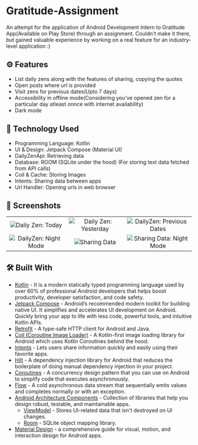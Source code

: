 # Gratitude-Assignment
An attempt for the application of Android Development Intern to Gratitude App(Available on Play Store) through an assignment. Couldn't make it there, but gained valuable experience by working on a real feature for an industry-level application :)

## ⚙️ Features
* List daily zens along with the features of sharing, copying the quotes
* Open posts where url is provided
* Visit zens for previous dates(Upto 7 days)
* Accessibility in offline mode(Considering you've opened zen for a particular day atleast onnce with internet availability)
* Dark mode

## 🚀 Technology Used

* Programming Language: Kotlin
* UI & Design: Jetpack Compose (Material UI)
* DailyZenApi: Retrieving data
* Database: ROOM (SQLite under the hood) (For storing text data fetched from API calls)
* Coil & Cache: Storing Images
* Intents: Sharing data between apps
* Url Handler: Opening urls in web browser


## 📸 Screenshots

||||
|:----------------------------------------:|:-----------------------------------------:|:-----------------------------------------:|
| ![Daily Zen: Today](https://i.imgur.com/KLoCWlc.png) | ![Daily Zen: Yesterday](https://i.imgur.com/exOPigD.png) | ![DailyZen: Previous Dates](https://i.imgur.com/14LdcjR.png) |
| ![DailyZen: Night Mode](https://i.imgur.com/K2F6513.png) | ![Sharing Data](https://i.imgur.com/GJJ1kwp.png) | ![Sharing Data: Night Mode](https://i.imgur.com/RBTS4IU.png) |

## 🛠 Built With 

- [Kotlin](https://developer.android.com/kotlin) - It is a modern statically typed programming language used by over 60% of professional Android developers that helps boost productivity, developer satisfaction, and code safety.
- [Jetpack Compose](https://developer.android.com/jetpack/compose) - Android’s recommended modern toolkit for building native UI. It simplifies and accelerates UI development on Android. Quickly bring your app to life with less code, powerful tools, and intuitive Kotlin APIs.
- [Retrofit](https://square.github.io/retrofit/) - A type-safe HTTP client for Android and Java.
- [Coil (Coroutine Image Loader)](https://coil-kt.github.io/coil/compose/) - A Kotlin-first image loading library for Android which uses Kotlin Coroutines behind the hood.
- [Intents](https://developer.android.com/training/sharing/send) - Lets users share information quickly and easily using their favorite apps.
- [Hilt](https://developer.android.com/training/dependency-injection/hilt-android) - A dependency injection library for Android that reduces the boilerplate of doing manual dependency injection in your project.
- [Coroutines](https://developer.android.com/kotlin/coroutines) - A concurrency design pattern that you can use on Android to simplify code that executes asynchronously.
- [Flow](https://kotlin.github.io/kotlinx.coroutines/kotlinx-coroutines-core/kotlinx.coroutines.flow/-flow/) - A cold asynchronous data stream that sequentially emits values and completes normally or with an exception.
- [Android Architecture Components](https://developer.android.com/topic/libraries/architecture) - Collection of libraries that help you design robust, testable, and maintainable apps.
  - [ViewModel](https://developer.android.com/topic/libraries/architecture/viewmodel) - Stores UI-related data that isn't destroyed on UI changes.
  - [Room](https://developer.android.com/topic/libraries/architecture/room) - SQLite object mapping library.
- [Material Design](https://developer.android.com/develop/ui/views/theming/look-and-feel) - a comprehensive guide for visual, motion, and interaction design for Android apps.
